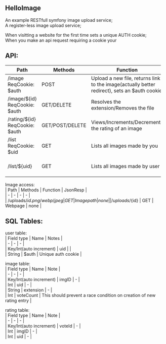 HelloImage
-------------

An example RESTfull symfony image upload service;       
A register-less image upload service;        

When visitting a website for the first time sets a unique AUTH cookie;     
When you make an api request requiring a cookie your       

## API:       
| Path | Methods | Function | JsonResp |       
| - | - | - | - |       
| /image ReqCookie: $auth | POST | Upload a new file, returns link to the image(actually better redirect), sets an $auth cookie | none |       
| /image/${id} ReqCookie: $auth | GET/DELETE | Resolves the extension/Removes the file | { 'ext': '{.png/.webp/.jpeg}, 'uid': number  }  |       
| /rating/${id} ReqCookie: $auth | GET/POST/DELETE | Views/Increments/Decrements the rating of an image | { 'rating': number } / none / none |       
| /list ReqCookie: $uid | GET | Lists all images made by you | { [ 'imgs': {'imgID': number, 'url': string }, 'imgs'(...) ] } |       
| /list/${uid} | GET | Lists all images made by user | { [ 'imgs': {'imgID': number, 'url': string }, 'imgs'(...) ] } |       

Image access:       
| Path | Methods | Function | JsonResp |       
| - | - | - | - |       
| /uploads/${id}.{png/webp/jpeg} | GET | Image path | none |       
| /uploads/${id} | GET | Webpage | none |  

## SQL Tables:       

user table:       
| Field type | Name | Notes |       
| - | - | - |       
| Key/Int(auto increment) | uid | |       
| String | $auth | Unique auth cookie |       

image table:       
| Field type | Name | Note |        
| - | - | - |       
| Key/Int(auto increment) | imgID | - |       
| Int | uid | - |       
| String | extension | - |   
| Int | voteCount | This should prevent a race condition on creation of new rating entry |

rating table:       
| Field type | Name | Note |        
| - | - | - |     
| Key/Int(auto increment) | voteId | - |     
| Int | imgID | - |       
| Int | uid | - |       